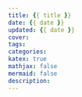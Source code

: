 ```yaml
---
title: {{ title }}
date: {{ date }}
updated: {{ date }}
cover:
tags:
categories:
katex: true
mathjax: false
mermaid: false
description:
---
```

